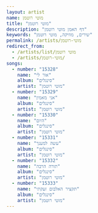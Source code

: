 ```yaml
---
layout: artist
name: מוטי רוטמן
title: "מוטי רוטמן"
description: "דף האמן מוטי רוטמן"
keywords: "שירים, מוזיקה, מוטי רוטמן"
permalink: /artists/מוטי-רוטמן
redirect_from:
  - /artists/list/מוטי רוטמן
  - /artists/מוטי-רוטמן/
songs:
  - number: "15328"
    name: "אור לי"
    album: "סינגלים"
    artist: "מוטי רוטמן"
  - number: "15329"
    name: "אני מאמין"
    album: "סינגלים"
    artist: "מוטי רוטמן"
  - number: "15330"
    name: "היום"
    album: "סינגלים"
    artist: "מוטי רוטמן"
  - number: "15331"
    name: "עשה למענך"
    album: "סינגלים"
    artist: "מוטי רוטמן"
  - number: "15332"
    name: "תורה הרבה"
    album: "סינגלים"
    artist: "מוטי רוטמן"
  - number: "15333"
    name: "תקציר האלבום זעקתי"
    album: "סינגלים"
    artist: "מוטי רוטמן"
---
```

